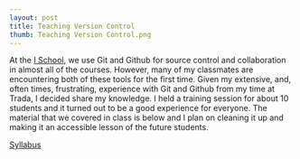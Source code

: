```yaml
---
layout: post
title: Teaching Version Control
thumb: Teaching Version Control.png
---
```


At the [I School](http://ischool.berkeley.edu), we use Git and Github for source control and collaboration in almost all of the courses. However, many of my classmates are encountering both of these tools for the first time. Given my extensive, and, often times, frustrating, experience with Git and Github from my time at Trada, I decided share my knowledge. I held a training session for about 10 students and it turned out to be a good experience for everyone. The material that we covered in class is below and I plan on cleaning it up and making it an accessible lesson of the future students.

[Syllabus](https://www.evernote.com/shard/s200/sh/84bb3892-442e-4cab-98fa-8f8c4ef6856b/853dc6aff6f0c71de475eed1ebc936a4)
